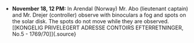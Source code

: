 ﻿-   **November 18, 12 PM:** In Arendal (Norway) Mr. Abo (lieutenant captain) and Mr. Drejer (controller) observe with binoculars a fog and spots on the solar disk. The spots do not move while they are observed. [\[KONGELIG PRIVELEGERT ADRESSE CONTOIRS EFTERRETNINGER, No.5 - 1769/70\]]{.source}
